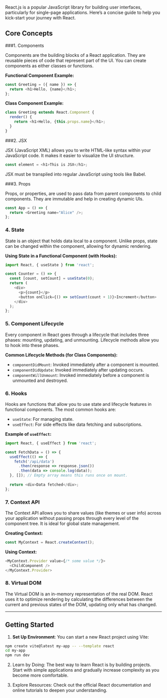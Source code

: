 React.js is a popular JavaScript library for building user interfaces, particularly for single-page applications. Here’s a concise guide to help you kick-start your journey with React.

## Core Concepts


###1. Components

Components are the building blocks of a React application. They are reusable pieces of code that represent part of the UI. You can create components as either classes or functions.

**Functional Component Example:**

```javascript
const Greeting = ({ name }) => {
  return <h1>Hello, {name}</h1>;
};
```

**Class Component Example:**

```javascript
class Greeting extends React.Component {
  render() {
    return <h1>Hello, {this.props.name}</h1>;
  }
}
```

###2. JSX

JSX (JavaScript XML) allows you to write HTML-like syntax within your JavaScript code. It makes it easier to visualize the UI structure.

```javascript
const element = <h1>This is JSX</h1>;
```

JSX must be transpiled into regular JavaScript using tools like Babel.

###3. Props

Props, or properties, are used to pass data from parent components to child components. They are immutable and help in creating dynamic UIs.

```javascript
const App = () => {
  return <Greeting name="Alice" />;
};
```

### 4. State

State is an object that holds data local to a component. Unlike props, state can be changed within the component, allowing for dynamic rendering.

**Using State in a Functional Component (with Hooks):**

```javascript
import React, { useState } from 'react';

const Counter = () => {
  const [count, setCount] = useState(0);
  return (
    <div>
      <p>{count}</p>
      <button onClick={() => setCount(count + 1)}>Increment</button>
    </div>
  );
};
```

### 5. Component Lifecycle

Every component in React goes through a lifecycle that includes three phases: mounting, updating, and unmounting. Lifecycle methods allow you to hook into these phases.

**Common Lifecycle Methods (for Class Components):**

- `componentDidMount`: Invoked immediately after a component is mounted.
- `componentDidUpdate`: Invoked immediately after updating occurs.
- `componentWillUnmount`: Invoked immediately before a component is unmounted and destroyed.

### 6. Hooks

Hooks are functions that allow you to use state and lifecycle features in functional components. The most common hooks are:

- `useState`: For managing state.
- `useEffect`: For side effects like data fetching and subscriptions.

**Example of `useEffect`:**

```javascript
import React, { useEffect } from 'react';

const FetchData = () => {
  useEffect(() => {
    fetch('/api/data')
      .then(response => response.json())
      .then(data => console.log(data));
  }, []); // Empty array means this runs once on mount.
  
  return <div>Data fetched</div>;
};
```

### 7. Context API

The Context API allows you to share values (like themes or user info) across your application without passing props through every level of the component tree. It is ideal for global state management.

**Creating Context:**

```javascript
const MyContext = React.createContext();
```

**Using Context:**

```javascript
<MyContext.Provider value={/* some value */}>
  <ChildComponent />
</MyContext.Provider>
```

### 8. Virtual DOM

The Virtual DOM is an in-memory representation of the real DOM. React uses it to optimize rendering by calculating the differences between the current and previous states of the DOM, updating only what has changed.

---

## Getting Started

1. **Set Up Environment**: You can start a new React project using Vite:

```bash
npm create vite@latest my-app -- --template react
cd my-app
npm run dev
```

2. Learn by Doing: The best way to learn React is by building projects. Start with simple applications and gradually increase complexity as you become more comfortable.
 
3. Explore Resources: Check out the official React documentation and online tutorials to deepen your understanding.
